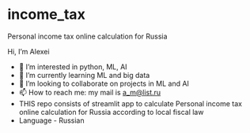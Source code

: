 # income_tax
Personal income tax online calculation for Russia 

Hi, I’m Alexei 
- 👀 I’m interested in python, ML, AI
- 🌱 I’m currently learning ML and big data
- 💞️ I’m looking to collaborate on projects in ML and AI
- 📫 How to reach me: my mail is a_m@list.ru
- THIS repo consists of streamlit app to calculate Personal income tax online calculation for Russia according to local fiscal law
- Language - Russian
